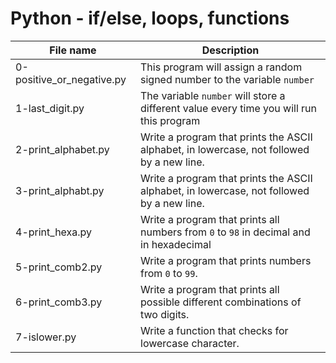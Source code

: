 # Python - if/else, loops, functions

| File name                 | Description                                                                               |
| ------------------------- | ----------------------------------------------------------------------------------------- |
| 0-positive_or_negative.py | This program will assign a random signed number to the variable `number`                  |
| 1-last_digit.py           | The variable `number` will store a different value every time you will run this program   |
| 2-print_alphabet.py       | Write a program that prints the ASCII alphabet, in lowercase, not followed by a new line. |
| 3-print_alphabt.py        | Write a program that prints the ASCII alphabet, in lowercase, not followed by a new line. |
| 4-print_hexa.py           | Write a program that prints all numbers from `0` to `98` in decimal and in hexadecimal    |
| 5-print_comb2.py          | Write a program that prints numbers from `0` to `99`.                                     |
| 6-print_comb3.py          | Write a program that prints all possible different combinations of two digits.            |
| 7-islower.py              | Write a function that checks for lowercase character.                                     |
